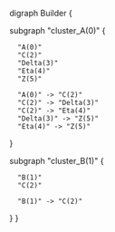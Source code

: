 digraph Builder {

  subgraph "cluster_A(0)" {

      "A(0)"
      "C(2)"
      "Delta(3)"
      "Eta(4)"
      "Z(5)"

      "A(0)" -> "C(2)"
      "C(2)" -> "Delta(3)"
      "C(2)" -> "Eta(4)"
      "Delta(3)" -> "Z(5)"
      "Eta(4)" -> "Z(5)"

  }

  subgraph "cluster_B(1)" {

      "B(1)"
      "C(2)"

      "B(1)" -> "C(2)"

  }
}

